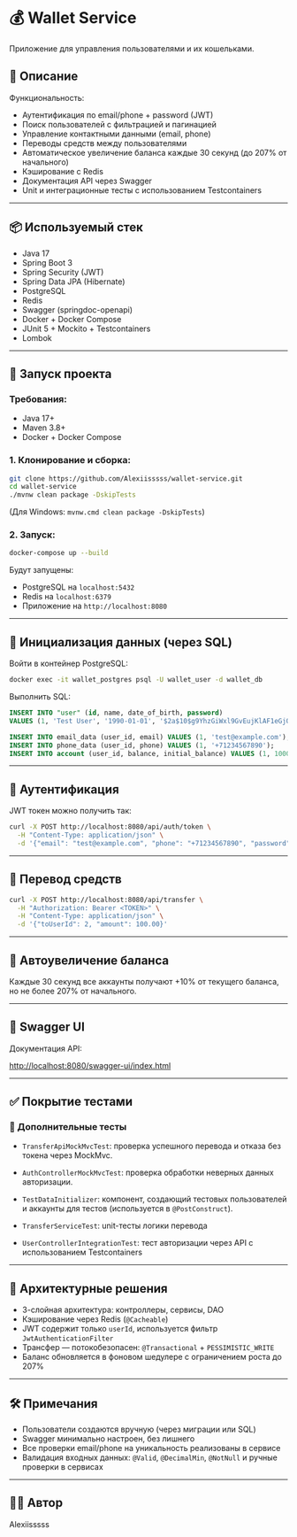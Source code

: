 # 💰 Wallet Service

Приложение для управления пользователями и их кошельками.

## 📄 Описание

Функциональность:

- Аутентификация по email/phone + password (JWT)
- Поиск пользователей с фильтрацией и пагинацией
- Управление контактными данными (email, phone)
- Переводы средств между пользователями
- Автоматическое увеличение баланса каждые 30 секунд (до 207% от начального)
- Кэширование с Redis
- Документация API через Swagger
- Unit и интеграционные тесты с использованием Testcontainers

---

## 📦 Используемый стек

- Java 17
- Spring Boot 3
- Spring Security (JWT)
- Spring Data JPA (Hibernate)
- PostgreSQL
- Redis
- Swagger (springdoc-openapi)
- Docker + Docker Compose
- JUnit 5 + Mockito + Testcontainers
- Lombok

---

## 🚀 Запуск проекта

### Требования:

- Java 17+
- Maven 3.8+
- Docker + Docker Compose

### 1. Клонирование и сборка:

```bash
git clone https://github.com/Alexiisssss/wallet-service.git
cd wallet-service
./mvnw clean package -DskipTests
```

(Для Windows: `mvnw.cmd clean package -DskipTests`)

### 2. Запуск:

```bash
docker-compose up --build
```

Будут запущены:

- PostgreSQL на `localhost:5432`
- Redis на `localhost:6379`
- Приложение на `http://localhost:8080`

---

## 🧪 Инициализация данных (через SQL)

Войти в контейнер PostgreSQL:

```bash
docker exec -it wallet_postgres psql -U wallet_user -d wallet_db
```

Выполнить SQL:

```sql
INSERT INTO "user" (id, name, date_of_birth, password)
VALUES (1, 'Test User', '1990-01-01', '$2a$10$g9YhzGiWxl9GvEujKlAF1eGjOR7VHL42AefcyiNBn9CtC9ps2gxHy');

INSERT INTO email_data (user_id, email) VALUES (1, 'test@example.com');
INSERT INTO phone_data (user_id, phone) VALUES (1, '+71234567890');
INSERT INTO account (user_id, balance, initial_balance) VALUES (1, 1000.00, 1000.00);
```

---

## 🔐 Аутентификация

JWT токен можно получить так:

```bash
curl -X POST http://localhost:8080/api/auth/token \
  -H "Content-Type: application/json" \
  -d '{"email": "test@example.com", "phone": "+71234567890", "password": "password123"}'
```

---

## 💸 Перевод средств

```bash
curl -X POST http://localhost:8080/api/transfer \
  -H "Authorization: Bearer <TOKEN>" \
  -H "Content-Type: application/json" \
  -d '{"toUserId": 2, "amount": 100.00}'
```

---

## 🔄 Автоувеличение баланса

Каждые 30 секунд все аккаунты получают +10% от текущего баланса, но не более 207% от начального.

---

## 📘 Swagger UI

Документация API:

[http://localhost:8080/swagger-ui/index.html](http://localhost:8080/swagger-ui/index.html)

---

## ✅ Покрытие тестами

### 🧪 Дополнительные тесты

- `TransferApiMockMvcTest`: проверка успешного перевода и отказа без токена через MockMvc.
- `AuthControllerMockMvcTest`: проверка обработки неверных данных авторизации.
- `TestDataInitializer`: компонент, создающий тестовых пользователей и аккаунты для тестов (используется в `@PostConstruct`).


- `TransferServiceTest`: unit-тесты логики перевода
- `UserControllerIntegrationTest`: тест авторизации через API с использованием Testcontainers

---

## 🧠 Архитектурные решения

- 3-слойная архитектура: контроллеры, сервисы, DAO
- Кэширование через Redis (`@Cacheable`)
- JWT содержит только `userId`, используется фильтр `JwtAuthenticationFilter`
- Трансфер — потокобезопасен: `@Transactional` + `PESSIMISTIC_WRITE`
- Баланс обновляется в фоновом шедулере с ограничением роста до 207%

---

## 🛠️ Примечания

- Пользователи создаются вручную (через миграции или SQL)
- Swagger минимально настроен, без лишнего
- Все проверки email/phone на уникальность реализованы в сервисе
- Валидация входных данных: `@Valid`, `@DecimalMin`, `@NotNull` и ручные проверки в сервисах

---

## 🧑‍💻 Автор

Alexiisssss
